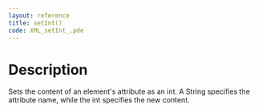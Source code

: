 ```yaml
---
layout: reference
title: setInt()
code: XML_setInt_.pde
---
```


# Description

Sets the content of an element's attribute as an int.  A String specifies the attribute name, while the int specifies the new content.

